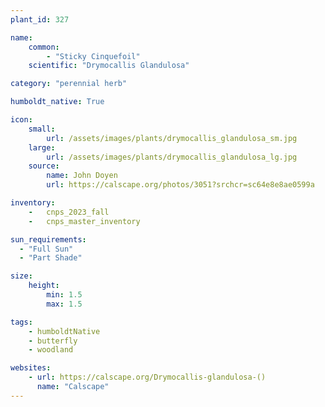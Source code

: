 ```yaml
---
plant_id: 327 

name: 
    common: 
        - "Sticky Cinquefoil" 
    scientific: "Drymocallis Glandulosa"  

category: "perennial herb"

humboldt_native: True

icon: 
    small: 
        url: /assets/images/plants/drymocallis_glandulosa_sm.jpg 
    large: 
        url: /assets/images/plants/drymocallis_glandulosa_lg.jpg 
    source: 
        name: John Doyen
        url: https://calscape.org/photos/3051?srchcr=sc64e8e8ae0599a 

inventory: 
    -   cnps_2023_fall
    -   cnps_master_inventory

sun_requirements:
  - "Full Sun"
  - "Part Shade"

size:
    height: 
        min: 1.5
        max: 1.5 

tags: 
    - humboldtNative
    - butterfly
    - woodland

websites:
    - url: https://calscape.org/Drymocallis-glandulosa-() 
      name: "Calscape"
---
```

